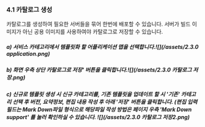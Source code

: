 ### 4.1 카탈로그 생성

카탈로그를 생성하여 필요한 서버들을 묶어 한번에 배포할 수 있습니다. 서버가 빌드 이미지가 아닌 공용 이미지를 사용하여야 카탈로그로 저장할 수 있습니다.

##### a\) 서비스 카테고리에서 템플릿화 할 어플리케이션 맵을 선택합니다.![](/assets/2.3.0 application.png)

##### b\) 화면 우측 상단 카탈로그로 저장' 버튼을 클릭합니다.![](/assets/2.3.0 카탈로그 저장.png)

##### c\) 신규로 템플릿 생성 시 신규 카테고리를, 기존 템플릿을 업데이트 할 시 '기존' 카테고리 선택 후 버전, 요약정보, 편집 내용 작성 후 아래 '저장' 버튼을 클릭합니다. \(편집 입력필드는 Mark Down파일 형식으로 해당파일 작성 방법은 페이지 우측 'Mark Down support' 를 눌러 확인하실 수 있습니다.  ![](/assets/2.3.0 카탈로그 저장2.png)



